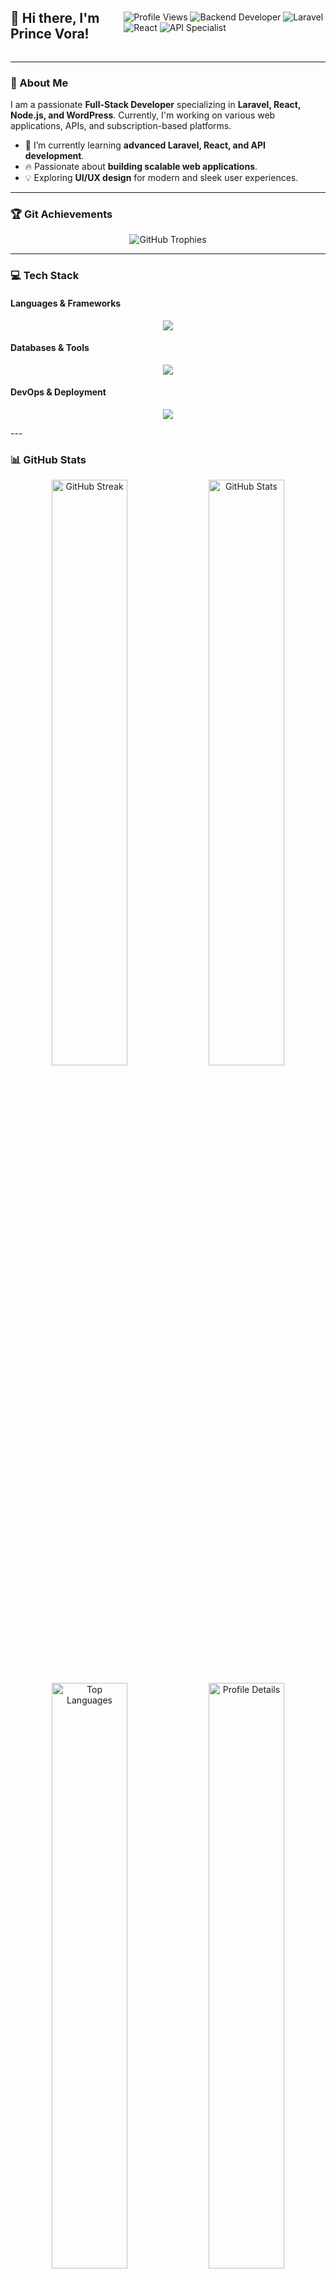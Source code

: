 <div style="display: flex; justify-content: space-between; align-items: center;">
  <h2>👋 Hi there, I'm Prince Vora!</h2>
  <div>
    <img src="https://visitor-badge.laobi.icu/badge?page_id=PrinceVora.PrinceVora&style=flat-square" alt="Profile Views" />
    <img src="https://img.shields.io/badge/Backend-Developer-blue?style=flat-square" alt="Backend Developer" />
    <img src="https://img.shields.io/badge/Laravel-Expert-red?style=flat-square&logo=laravel&logoColor=white" alt="Laravel" />
    <img src="https://img.shields.io/badge/React-Developer-61DAFB?style=flat-square&logo=react&logoColor=white" alt="React" />
    <img src="https://img.shields.io/badge/API%20Specialist-Node.js-green?style=flat-square&logo=node.js&logoColor=white" alt="API Specialist" />
  </div>
</div>

---

### 🚀 About Me
I am a passionate **Full-Stack Developer** specializing in **Laravel, React, Node.js, and WordPress**. Currently, I'm working on various web applications, APIs, and subscription-based platforms.

- 🌱 I’m currently learning **advanced Laravel, React, and API development**.
- 🔥 Passionate about **building scalable web applications**.
- 💡 Exploring **UI/UX design** for modern and sleek user experiences.

---

### 🏆 Git Achievements
<p align="center">
  <img src="https://github-profile-trophy.vercel.app/?username=princevora&theme=radical&no-frame=true&margin-w=15" alt="GitHub Trophies">
</p>

---

### 💻 Tech Stack

#### **Languages & Frameworks**

<p align="center">
  <img src="https://skillicons.dev/icons?i=laravel,react,nodejs,bootstrap,tailwind,nextjs,materialui,php,java,javascript" />
</p>

#### **Databases & Tools**

<p align="center">
  <img src="https://skillicons.dev/icons?i=mysql,mongodb,sqlite,github,git,vscode,docker,ubuntu,windows" />
</p>

#### **DevOps & Deployment**

<p align="center">
  <img src="https://skillicons.dev/icons?i=linux,docker,nginx,vercel" />
</p>
---

### 📊 GitHub Stats
<p align="center">
  <img src="https://streak-stats.demolab.com/?user=princevora&theme=radical&hide_border=true" alt="GitHub Streak" width="49%"> 
  <img src="https://github-readme-stats.vercel.app/api?username=princevora&show_icons=true&theme=radical&hide_border=true" alt="GitHub Stats" width="49%">
</p>
<p align="center">
  <img src="https://github-readme-stats.vercel.app/api/top-langs/?username=princevora&layout=compact&theme=radical&hide_border=true" alt="Top Languages" width="49%">
  <img src="https://github-profile-summary-cards.vercel.app/api/cards/profile-details?username=princevora&theme=radical&hide_border=true" alt="Profile Details" width="49%">
</p>
<p align="center">
  <img src="https://github-readme-activity-graph.vercel.app/graph?username=princevora&theme=github-compact&hide_border=true" alt="GitHub Activity Graph">
</p>

---

### 📢 Connect with Me

<p align="center">
  <a href="https://www.linkedin.com/in/princevora/" target="_blank">
    <img src="https://img.shields.io/badge/LinkedIn-0077B5?style=for-the-badge&logo=linkedin&logoColor=white" alt="LinkedIn">
  </a>
  <a href="https://www.upwork.com/freelancers/~01ea409b4d62554065" target="_blank">
    <img src="https://img.shields.io/badge/Upwork-6FDA44?style=for-the-badge&logo=upwork&logoColor=white" alt="Upwork">
  </a>
  <a href="https://kwork.com/user/princevora03" target="_blank">
    <img src="https://img.shields.io/badge/Kwork-FFB318?style=for-the-badge&logo=kwork&logoColor=white" alt="Kwork">
  </a>
  <a href="https://www.freelancer.com/u/PrinceVora03" target="_blank">
    <img src="https://img.shields.io/badge/Freelancer-29B2FE?style=for-the-badge&logo=freelancer&logoColor=white" alt="Freelancer">
  </a>
</p>

Feel free to check out my projects and contribute! 🚀
